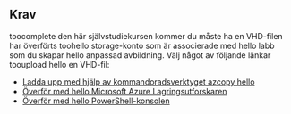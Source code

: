 ## <a name="prerequisites"></a>Krav 
toocomplete den här självstudiekursen kommer du måste ha en VHD-filen har överförts toohello storage-konto som är associerade med hello labb som du skapar hello anpassad avbildning. Välj något av följande länkar tooupload hello en VHD-fil:

- [Ladda upp med hjälp av kommandoradsverktyget azcopy hello](../articles/devtest-lab/devtest-lab-upload-vhd-using-azcopy.md)
- [Överför med hello Microsoft Azure Lagringsutforskaren](../articles/devtest-lab/devtest-lab-upload-vhd-using-storage-explorer.md)
- [Överför med hello PowerShell-konsolen](../articles/devtest-lab/devtest-lab-upload-vhd-using-powershell.md)
